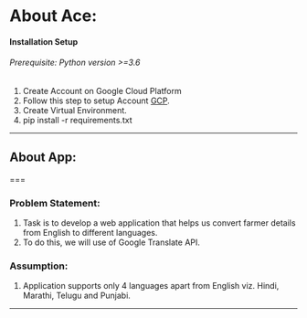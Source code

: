 

About Ace:
===
#### Installation Setup
###### Prerequisite: Python version >=3.6
1. Create Account on  Google Cloud Platform 
2. Follow this step to setup Account [GCP](https://cloud.google.com/translate/docs/setup#windows "GCP Machine Translation").
3. Create Virtual Environment.
4. pip install -r requirements.txt
---


## About App:
===
### Problem Statement:
1. Task is to develop a web application that helps us convert farmer details from English to
different languages.
2. To do this, we will use of Google Translate API. 

### Assumption:

1. Application supports only 4 languages apart from English viz. Hindi, Marathi, Telugu and Punjabi.


---
